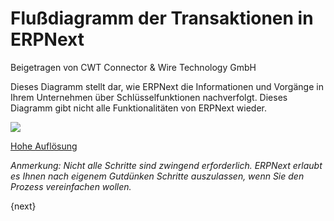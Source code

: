 # Flußdiagramm der Transaktionen in ERPNext
<span class="text-muted contributed-by">Beigetragen von CWT Connector & Wire Technology GmbH</span>

Dieses Diagramm stellt dar, wie ERPNext die Informationen und Vorgänge in Ihrem Unternehmen über Schlüsselfunktionen nachverfolgt. Dieses Diagramm gibt nicht alle Funktionalitäten von ERPNext wieder.

![]({{docs_base_url}}/assets/old_images/erpnext/overview.png)


[Hohe Auflösung]({{docs_base_url}}/assets/old_images/erpnext/overview.png)

_Anmerkung: Nicht alle Schritte sind zwingend erforderlich. ERPNext erlaubt es Ihnen nach eigenem Gutdünken Schritte auszulassen, wenn Sie den Prozess vereinfachen wollen._

{next}
